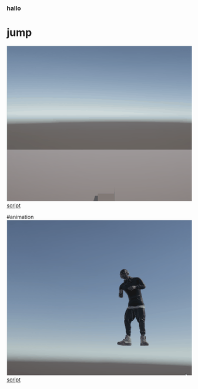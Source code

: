 ### hallo

# jump
![](torani/gift.gif)
[script](Assets/jump.cs)

#animation 
![](torani/tur2.gif)
[script](Assets/animator.cs)


